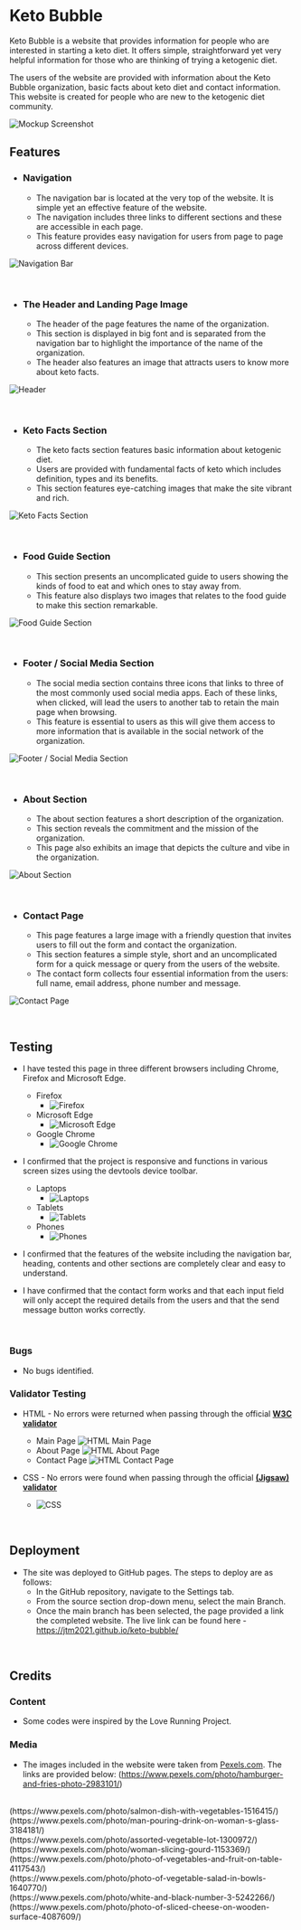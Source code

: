 # Keto Bubble

Keto Bubble is a website that provides information for people who are interested in starting a keto diet. It offers simple, straightforward yet very helpful information for those who are thinking of trying a ketogenic diet.

The users of the website are provided with information about the Keto Bubble organization, basic facts about keto diet and contact information. This website is created for people who are new to the ketogenic diet community.

![Mockup Screenshot](images-readme/mockup-ss.jpg)

## Features ##

- ### Navigation ###
    - The navigation bar is located at the very top of the website. It is simple yet an effective feature of the website.
    - The navigation includes three links to different sections and these are accessible in each page.
    - This feature provides easy navigation for users from page to page across different devices.

![Navigation Bar](images-readme/navbar-ss.jpg)

<br>

- ### The Header and Landing Page Image ###
    - The header of the page features the name of the organization.
    - This section is displayed in big font and is separated from the navigation bar to highlight the importance of the name of the organization.    
    - The header also features an image that attracts users to know more about keto facts.

![Header](images-readme/header-ss.jpg)

<br>

- ### Keto Facts Section ###
    - The keto facts section features basic information about ketogenic diet.
    - Users are provided with fundamental facts of keto which includes definition, types and its benefits.
    - This section features eye-catching images that make the site vibrant and rich.

![Keto Facts Section](images-readme/main-content-ss.jpg)

<br>

- ### Food Guide Section ###
    - This section presents an uncomplicated guide to users showing the kinds of food to eat and which ones to stay away from.
    - This feature also displays two images that relates to the food guide to make this section remarkable.

![Food Guide Section](images-readme/food-guide-ss.jpg)

<br>

- ### Footer / Social Media Section ###
    - The social media section contains three icons that links to three of the most commonly used social media apps. Each of these links, when clicked, will lead the users to another tab to retain the main page when browsing.
    - This feature is essential to users as this will give them access to more information that is available in the social network of the organization.
 
![Footer / Social Media Section](images-readme/footer-ss.jpg)

<br>

- ### About Section ###
    - The about section features a short description of the organization.
    - This section reveals the commitment and the mission of the organization.
    - This page also exhibits an image that depicts the culture and vibe in the organization.

![About Section](images-readme/about-us-ss.jpg)

<br>

- ### Contact Page ###
    - This page features a large image with a friendly question that invites users to fill out the form and contact the organization.
    - This section features a simple style, short and an uncomplicated form for a quick message or query from the users of the website.
    - The contact form collects four essential information from the users: full name, email address, phone number and message. 
 
![Contact Page](images-readme/contact-page-ss.jpg)

<br>

## Testing ##

- I have tested this page in three different browsers including Chrome, Firefox and Microsoft Edge.
    - Firefox
        - ![Firefox](images-readme/firefox.jpg)
    - Microsoft Edge
        - ![Microsoft Edge](images-readme/edge.jpg)
    - Google Chrome
        - ![Google Chrome](images-readme/chrome.jpg)

- I confirmed that the project is responsive and functions in various screen sizes using the devtools device toolbar.
    - Laptops
        - ![Laptops](images-readme/responsive-for-laptops-ss.jpg)
    - Tablets
        - ![Tablets](images-readme/responsive-for-tablets-ss.jpg)
    - Phones
        - ![Phones](images-readme/responsive-for-phones-ss.jpg)
- I confirmed that the features of the website including the navigation bar, heading, contents and other sections are completely clear and easy to understand.
- I have confirmed that the contact form works and that each input field will only accept the required details from the users and that the send message button works correctly.

<br>

### Bugs ###
- No bugs identified.

### Validator Testing ###
- HTML - No errors were returned when passing through the official [**W3C validator**](https://validator.w3.org/#validate_by_input+with_options)
    - Main Page
        ![HTML Main Page](images-readme/htmlmain-validator-ss.jpg)
    - About Page
        ![HTML About Page](images-readme/htmlabout-validator-ss.jpg)
    - Contact Page
        ![HTML Contact Page](images-readme/htmlcontact-validator-ss.jpg)


- CSS - No errors were found when passing through the official [**(Jigsaw) validator**](https://jigsaw.w3.org/css-validator/#validate_by_input)
    - ![CSS](images-readme/css-validator-ss.jpg)

<br>

## Deployment ##
- The site was deployed to GitHub pages. The steps to deploy are as follows:
    - In the GitHub repository, navigate to the Settings tab.
    - From the source section drop-down menu, select the main Branch.
    - Once the main branch has been selected, the page provided a link the completed website. 
The live link can be found here - https://jtm2021.github.io/keto-bubble/

<br>

## Credits ##

### Content ###
- Some codes were inspired by the Love Running Project.

### Media ###

- The images included in the website were taken from [Pexels.com](https://www.pexels.com/). The links are provided below:
(https://www.pexels.com/photo/hamburger-and-fries-photo-2983101/)
<br>
(https://www.pexels.com/photo/salmon-dish-with-vegetables-1516415/)
<br>
(https://www.pexels.com/photo/man-pouring-drink-on-woman-s-glass-3184181/)
<br>
(https://www.pexels.com/photo/assorted-vegetable-lot-1300972/)
<br>
(https://www.pexels.com/photo/woman-slicing-gourd-1153369/)
<br>
(https://www.pexels.com/photo/photo-of-vegetables-and-fruit-on-table-4117543/)
<br>
(https://www.pexels.com/photo/photo-of-vegetable-salad-in-bowls-1640770/)
<br>
(https://www.pexels.com/photo/white-and-black-number-3-5242266/)
<br>
(https://www.pexels.com/photo/photo-of-sliced-cheese-on-wooden-surface-4087609/)

    

